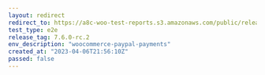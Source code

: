 ```yaml
---
layout: redirect
redirect_to: https://a8c-woo-test-reports.s3.amazonaws.com/public/release/7.6.0-rc.2/woocommerce-paypal-payments/e2e/index.html
test_type: e2e
release_tag: 7.6.0-rc.2
env_description: "woocommerce-paypal-payments"
created_at: "2023-04-06T21:56:10Z"
passed: false
---
```

